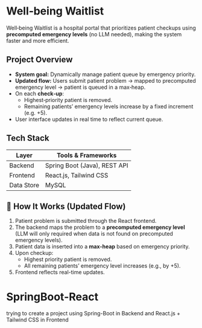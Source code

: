 
# Well‑being Waitlist

Well‑being Waitlist is a hospital portal that prioritizes patient checkups using **precomputed emergency levels** (no LLM needed), making the system faster and more efficient.

## Project Overview

- **System goal:** Dynamically manage patient queue by emergency priority.
- **Updated flow:** Users submit patient problem → mapped to precomputed emergency level → patient is queued in a max‑heap.
- On each **check‑up**:
  - Highest‑priority patient is removed.
  - Remaining patients’ emergency levels increase by a fixed increment (e.g. +5).
- User interface updates in real time to reflect current queue.

## Tech Stack

| Layer       | Tools & Frameworks                    |
|-------------|---------------------------------------|
| Backend     | Spring Boot (Java), REST API          |
| Frontend    | React.js, Tailwind CSS                |
| Data Store  | MySQL                                 |

## 🚀 How It Works (Updated Flow)

1. Patient problem is submitted through the React frontend.
2. The backend maps the problem to a **precomputed emergency level** (LLM will only required when data is not found on precomputed emergency levels).
3. Patient data is inserted into a **max-heap** based on emergency priority.
4. Upon checkup:
   - Highest priority patient is removed.
   - All remaining patients’ emergency level increases (e.g., by +5).
5. Frontend reflects real-time updates.


# SpringBoot-React
trying to create a project using Spring-Boot in Backend and React.js + Tailwind CSS in Frontend
